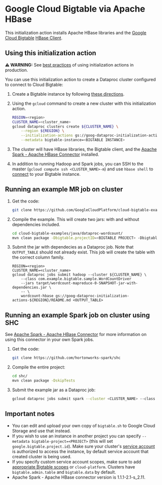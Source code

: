 # Google Cloud Bigtable via Apache HBase
This initialization action installs Apache HBase libraries and the [Google Cloud Bigtable](https://cloud.google.com/bigtable/) [HBase Client](https://github.com/GoogleCloudPlatform/cloud-bigtable-client).

## Using this initialization action

**:warning: WARNING:** See [best practices](README.md#how-initialization-actions-are-used) of using initialization actions in production.

You can use this initialization action to create a Dataproc cluster configured to connect to Cloud Bigtable:

1. Create a Bigtable instance by following [these directions](https://cloud.google.com/bigtable/docs/creating-instance).
1. Using the `gcloud` command to create a new cluster with this initialization action.

    ```bash
    REGION=<region>
    CLUSTER_NAME=<cluster_name>
    gcloud dataproc clusters create ${CLUSTER_NAME} \
        --region ${REGION} \
        --initialization-actions gs://goog-dataproc-initialization-actions-${REGION}/bigtable/bigtable.sh \
        --metadata bigtable-instance=<BIGTABLE INSTANCE>
    ```
1. The cluster will have HBase libraries, the Bigtable client, and the [Apache Spark - Apache HBase Connector](https://github.com/hortonworks-spark/shc) installed.
1. In addition to running Hadoop and Spark jobs, you can SSH to the master (`gcloud compute ssh <CLUSTER_NAME>-m`) and use `hbase shell` to [connect](https://cloud.google.com/bigtable/docs/installing-hbase-shell#connect) to your Bigtable instance.

## Running an example MR job on cluster
1. Get the code:
   ```bash
   git clone https://github.com/GoogleCloudPlatform/cloud-bigtable-examples/
   ```
1. Compile the example. This will create two jars: with and without dependencies included.
    ```bash
    cd cloud-bigtable-examples/java/dataproc-wordcount/
    mvn clean package -Dbigtable.projectID=<BIGTABLE PROJECT> -Dbigtable.instanceID=<BIGTABLE INSTANCE>
    ```
1. Submit the jar with dependecies as a Dataproc job. Note that `OUTPUT_TABLE` should not already exist. This job will create the table with the correct column family.
   
    ```bass
    REGION=<region>
    CLUSTER_NAME=<cluster_name>
    gcloud dataproc jobs submit hadoop --cluster ${CLUSTER_NAME} \
        --class com.example.bigtable.sample.WordCountDriver
        --jars target/wordcount-mapreduce-0-SNAPSHOT-jar-with-dependencies.jar \
        -- \
        wordcount-hbase gs://goog-dataproc-initialization-actions-${REGION}/README.md <OUTPUT_TABLE>
    ```

## Running an example Spark job on cluster using SHC
See [Apache Spark - Apache HBase Connector](https://github.com/hortonworks-spark/shc) for more information on using this connector in your own Spark jobs.

1. Get the code:
   ```bash
   git clone https://github.com/hortonworks-spark/shc
   ```
1. Compile the entire project:
    ```bash
    cd shc/
    mvn clean package -DskipTests
    ```
1. Submit the example jar as a Dataproc job:
   
    ```bash
    gcloud dataproc jobs submit spark --cluster <CLUSTER_NAME> --class org.apache.spark.sql.execution.datasources.hbase.examples.HBaseSource --jars examples/target/shc-examples-1.1.2-2.2-s_2.11-SNAPSHOT.jar
    ```

## Important notes
* You can edit and upload your own copy of `bigtable.sh` to Google Cloud Storage and use that instead.
* If you wish to use an instance in another project you can specify `--metadata bigtable-project=<PROJECT>` (this will set `google.bigtable.project.id`). Make sure your cluster's [service account](https://cloud.google.com/dataproc/docs/concepts/configuring-clusters/service-accounts) is authorized to access the instance, by default service account that created cluster is being used.
* If you specify custom service account scopes, make sure to add [appropriate Bigtable scopes](https://cloud.google.com/bigtable/docs/creating-compute-instance#choosing_title_short_scopes) or `cloud-platform`. Clusters have `bigtable.admin.table` and `bigtable.data` by default.
* Apache Spark - Apache HBase connector version is 1.1.1-2.1-s_2.11.

